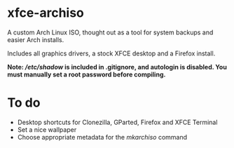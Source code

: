 # xfce-archiso
A custom Arch Linux ISO, thought out as a tool for system backups and easier Arch installs.

Includes all graphics drivers, a stock XFCE desktop and a Firefox install.

**Note: */etc/shadow* is included in .gitignore, and autologin is disabled. You must manually set a root password before compiling.**

# To do
- Desktop shortcuts for Clonezilla, GParted, Firefox and XFCE Terminal
- Set a nice wallpaper
- Choose appropriate metadata for the *mkarchiso* command